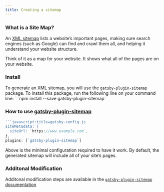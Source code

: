 ```yaml
---
title: Creating a sitemap
---
```


### What is a Site Map?

An [XML sitemap](https://support.google.com/webmasters/answer/156184?hl=en) lists a website’s important pages, making sure search engines (such as Google) can find and crawl them all, and helping it understand your website structure.

Think of it as a map for your website. It shows what all of the pages are on your website.

### Install

To generate an XML sitemap, you will use the [`gatsby-plugin-sitemap`](/packages/gatsby-plugin-sitemap/) package. To install this package, run the following line on your command line:
```npm install --save gatsby-plugin-sitemap``

### How to use [gatsby-plugin-sitemap](/packages/gatsby-plugin-sitemap/)

````javascript
```javascript:title=gatsby-config.js
siteMetadata: {
  siteUrl: `https://www.example.com`,
},
plugins: [`gatsby-plugin-sitemap`]
````

Above is the minimal configuration required to have it work. By default, the generated sitemap will include all of your site’s pages.

### Additonal Modification

Additonal modification steps are available in the [`gatsby-plugin-sitemap` documentation](https://www.gatsbyjs.org/packages/gatsby-plugin-sitemap)
